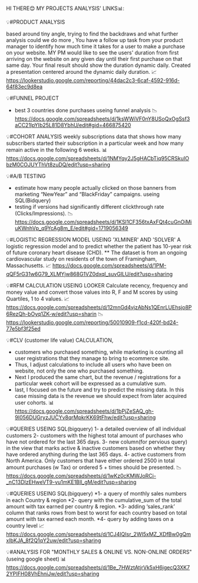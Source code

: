 HI THERE😊 MY PROJECTS ANALYSIS' LINKS📊:

💡#PRODUCT ANALYSIS 

  based around tiny angle, trying to find the backdraws and what further analysis could we do more ,
  You have a follow up task from your product manager to identify how much time it takes for a user to make a purchase on your website.
  MY PM would like to see the users' duration from first arriving on the website on any given day until their first purchase on that same day. Your final result should show the duration dynamic daily.
  Created a presentation centered around the dynamic daily duration.
📈 https://lookerstudio.google.com/reporting/44dac2c3-6caf-4592-916d-64f83ec9d8ea

💡#FUNNEL PROJECT
* best 3 countries done purchases useing funnel analysis
📉 https://docs.google.com/spreadsheets/d/1ksWWiVF0nY8USoQxOgSsf3aCC21lpYIb25L81D8YbhU/edit#gid=466875420

💡#COHORT ANALYSIS
  weekly subscriptions data that shows how many subscribers started their subscription in a particular week and how many remain active in the following 6 weeks.
 📊 https://docs.google.com/spreadsheets/d/1NMYqy2J5gHACbTiq95CRSkuIObzM0COJUYThVt8zuDQ/edit?usp=sharing

💡#A/B TESTING
  * estimate how many people actually clicked on those banners from marketing “NewYear” and “BlackFriday” campaigns. useing SQL(Bidquery)
  * testing if versions had significantly different clickthrough rate (Clicks/Impressions). 
 📉 https://docs.google.com/spreadsheets/d/1KSI1CF356txAxFQt4cuGnOiMiuKWnhVp_q9YcAg8m_E/edit#gid=1719056349

💡#LOGISTIC REGRESSION MODEL USEING 'XLMINER' AND 'SOLVER'
  A logistic regression model and to predict whether the patient has 10-year risk of future coronary heart disease (CHD).
  **  The dataset is from an ongoing cardiovascular study on residents of the town of Framingham, Massachusetts. 
📈 https://docs.google.com/spreadsheets/d/1PM-qQF5rG31w6G79_XLMYjw868G1VZ0dxql_suvGILU/edit?usp=sharing


💡#RFM CALCULATION USEING LOOKER
  Calculate recency, frequency and money value and convert those values into R, F and M scores by using Quartiles, 1 to 4 values.
 📈 https://docs.google.com/spreadsheets/d/12mnGd4vjzAbNs1QEnrLUEhsjo8P6RezQh-bOyq1ZK-w/edit?usp=sharin
 📉 https://lookerstudio.google.com/reporting/50010909-f1cd-420f-bd24-77e5bf3f25ed
 
💡#CLV (customer life value) CALCULATION,
   * customers who purchased something, while marketing is counting all user registrations that they manage to bring to  ecommerce site. 
   * Thus, I adjust calculations to include all users who have been on  website, not        only the one who purchased something.
   * Next I produced the same chart, but the revenue / registrations for a particular week cohort will be expressed as a cumulative sum.
   * last, I focused on the future and try to predict the missing data. In this case missing data is the revenue we should expect from later acquired user cohorts.
 📊 https://docs.google.com/spreadsheets/d/1bPjZeSAQ_gh-9I056DUGryzJUCYv8qrMpkrKK69tFhw/edit?usp=sharing

💡#QUERIES USEING SQL(bigquery)
   1- a detailed overview of all individual customers 
   2- customers with the highest total amount of purchases who have not ordered for the last 365 days.
   3- new column(for pervious query) in the view that marks active & inactive customers based on whether they have ordered anything during the last 365 days.
   4- active customers from North America. Only customers that have either ordered 2500 in total amount purchases (w Tax) or ordered 5 + times should be presented. 
 📉 https://docs.google.com/spreadsheets/d/1wKz0cKMWJoRCi-_nC13DlzEHweVT9-vu1mKE1BIl_gM/edit?usp=sharing
 
💡#QUERIES USEING SQL(bigquery)
   *1- a query of monthly sales numbers in each Country & region
   *2- query with the cumulative_sum of the total amount with tax earned per country & region.
   *3- adding ‘sales_rank’ column that ranks rows from best to worst for each country based on total amount with tax earned each month.
   *4- query by adding taxes on a country level
📈 https://docs.google.com/spreadsheets/d/1CJ4IQIsr_2WI5xMZ_XDfBw0gQmxIbKJA_8f2Q1qY2uw/edit?usp=sharing

💡#ANALYSIS FOR "MONTHLY SALES & ONLINE VS. NON-ONLINE ORDERS" (useing google sheet)
  📊 https://docs.google.com/spreadsheets/d/1Be_7HWztAtjrVk5xH6jgecQ3XK72YPIFH08VhEhniJw/edit?usp=sharing







